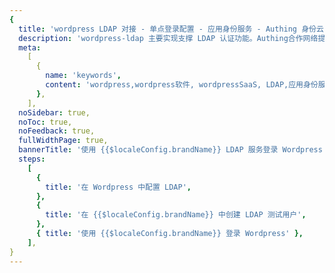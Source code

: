 ```yaml
---
{
  title: 'wordpress LDAP 对接 - 单点登录配置 - 应用身份服务 - Authing 身份云',
  description: 'wordpress-ldap 主要实现支撑 LDAP 认证功能。Authing合作网络提供 wordpress对接，单点登录，SSO，实现应用的快捷登录、免密登录，提升员工办公体验、增强用户体验，增强企业数字化服务水平。',
  meta:
    [
      {
        name: 'keywords',
        content: 'wordpress,wordpress软件, wordpressSaaS, LDAP,应用身份服务,认证配置,Authing身份云',
      },
    ],
  noSidebar: true,
  noToc: true,
  noFeedback: true,
  fullWidthPage: true,
  bannerTitle: '使用 {{$localeConfig.brandName}} LDAP 服务登录 Wordpress',
  steps:
    [
      {
        title: '在 Wordpress 中配置 LDAP',
      },
      {
        title: '在 {{$localeConfig.brandName}} 中创建 LDAP 测试用户',
      },
      { title: '使用 {{$localeConfig.brandName}} 登录 Wordpress' },
    ],
}
---
```


<IntegrationDetail/>
